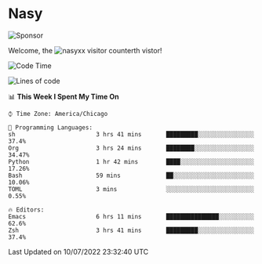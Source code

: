 # Nasy

<!--
<p align="center">
<img height="200" src="https://github-readme-stats.vercel.app/api?username=nasyxx&count_private=true&show_icons=true&theme=dracula&include_all_commits=true"/>
<img height="200" src="https://github-readme-stats.vercel.app/api/top-langs/?username=nasyxx&theme=dracula&hide=html,jupyter+notebook&count_private=true&show_icons=true"/>
</p>

  
----------------
-->

![Sponsor](https://img.shields.io/static/v1.svg?label=Sponsor&message=%E2%9D%A4&logo=GitHub&style=flat&color=pink)
 
Welcome, the ![nasyxx visitor counter](https://count.getloli.com/get/@nasyxx?theme=rule34)th vistor!
 
<!--START_SECTION:waka-->
![Code Time](http://img.shields.io/badge/Code%20Time-2%2C507%20hrs%2037%20mins-blue)

![Lines of code](https://img.shields.io/badge/From%20Hello%20World%20I%27ve%20Written-5%20Million%20lines%20of%20code-blue)

📊 **This Week I Spent My Time On** 

```text
⌚︎ Time Zone: America/Chicago

💬 Programming Languages: 
sh                       3 hrs 41 mins       █████████░░░░░░░░░░░░░░░░   37.4% 
Org                      3 hrs 24 mins       ████████░░░░░░░░░░░░░░░░░   34.47% 
Python                   1 hr 42 mins        ████░░░░░░░░░░░░░░░░░░░░░   17.26% 
Bash                     59 mins             ██░░░░░░░░░░░░░░░░░░░░░░░   10.06% 
TOML                     3 mins              ░░░░░░░░░░░░░░░░░░░░░░░░░   0.55%

🔥 Editors: 
Emacs                    6 hrs 11 mins       ███████████████░░░░░░░░░░   62.6% 
Zsh                      3 hrs 41 mins       █████████░░░░░░░░░░░░░░░░   37.4%

```


 Last Updated on 10/07/2022 23:32:40 UTC
<!--END_SECTION:waka-->

<!-- ![visitors](https://visitor-badge.laobi.icu/badge?page_id=nasyxx.nasyxx) -->
